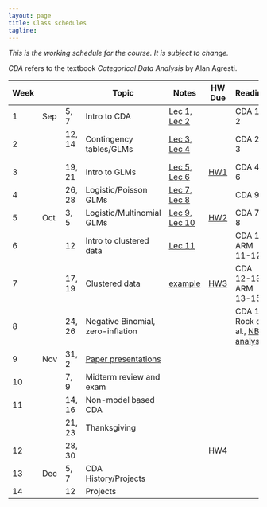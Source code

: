 ```yaml
---
layout: page
title: Class schedules
tagline: 
---
```


*This is the working schedule for the course. It is subject to change.*

_CDA_ refers to the textbook _Categorical Data Analysis_ by Alan Agresti.

Week |       |     | Topic   | Notes | HW Due | Reading
---- | ----- | --- | ------- | ----- |:------:| -------
 1   | Sep | 5, 7   | Intro to CDA | [Lec 1](../assets/slides/lec1-intro-CDA/lecture1-intro-CDA.pdf), [Lec 2](../assets/slides/lec2-contingency-tables/lecture2-contingency-tables.pdf) || CDA 1-2
 2   |     | 12, 14  &nbsp;| Contingency tables/GLMs | [Lec 3](../assets/slides/lec3-contingency-tables-continued/lec3-contingency-tables-continued.pdf), [Lec 4](../assets/slides/lec4/lec4-contingency-tables.pdf) | | CDA 2-3
 3   |     | 19, 21 | Intro to GLMs | [Lec 5](../assets/slides/lec5-glms/lec5-glms.pdf), [Lec 6](../assets/slides/lec6/lec6.pdf) | [HW1](../assets/homework/hw1.pdf) | CDA 4-6
 4   |     | 26, 28 | Logistic/Poisson GLMs | [Lec 7](../assets/slides/lec7/lec7.pdf), [Lec 8](../assets/slides/lec8/Lecture_8.pdf) | | CDA 9
 5   | Oct | 3, 5   | Logistic/Multinomial GLMs | [Lec 9](../assets/slides/lec9/Lecture_9.pdf), [Lec 10](../assets/slides/lec10/lec10.pdf)  |[HW2](../assets/homework/hw2.pdf) | CDA 7-8
 6   |     | 12     | Intro to clustered data | [Lec 11](../assets/slides/lec11/lec11.pdf)  || CDA 12, ARM 11-12
 7   |     | 17, 19 | Clustered data | [example](../assets/code/poisson-glmm-simulation.html) | [HW3](../assets/homework/hw3.pdf) | CDA 12-13, ARM 13-15
 8   |     | 24, 26 | Negative Binomial, zero-inflation | || CDA 14, Rock et al., [NB analysis](../assets/code/negative-binomial-case-counts.nb.html)
 9   | Nov | 31, 2  | [Paper presentations](paper-presentations.html) | |  | 
 10  |     | 7, 9   | Midterm review and exam | | | 
 11  |     | 14, 16 | Non-model based CDA |  |  | 
     |     | 21, 23 | Thanksgiving | || 
 12  |     | 28, 30 | | | HW4 | 
 13  | Dec | 5, 7   | CDA History/Projects | || 
 14  |     | 12     | Projects | || 

<!-- remaining topics:

 - correlated data:
    - marginal vs. RE models?
    - GEE for repeated observations
    - GLMMs
    - multilevel models
    - inference about variance components
 - beta-binomial vs. Logistic mixed effects model, link to overdispersion
 - negative binomial (14.5), link to overdispersion
 - zero-inflated models
 - ML classification algorithms? (ISL or chapter 15)

-->


<!--[Lec 1](../assets/slides/lec1-intro-CDA/lec1-intro-CDA.pdf)-->
